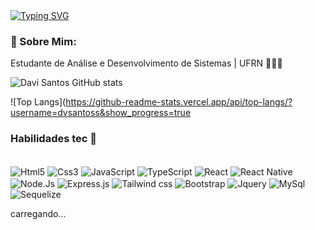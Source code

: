 <a href="https://git.io/typing-svg">
<img src="https://readme-typing-svg.demolab.com?font=Fira+Code&pause=1000&color=FFFFFF&width=435&lines=Ol%C3%A1+Mundo%2C+Eu+sou+Davi!+%F0%9F%91%8B" alt="Typing SVG" />
</a>

### 🚀 Sobre Mim:

<p>Estudante de Análise e Desenvolvimento de Sistemas | UFRN 👨🏻‍💻<p>

![Davi Santos GitHub stats](https://github-readme-stats.vercel.app/api?username=dvsantoss&show_icons=true&theme=radical)

![Top Langs](https://github-readme-stats.vercel.app/api/top-langs/?username=dvsantoss&show_progress=true


### Habilidades tec 🚀

<div style = "display: inline_block"></br>

<img align="center" alt="Html5" src = "https://img.shields.io/badge/HTML5-E34F26?style=for-the-badge&logo=html5&logoColor=white">
<img align="center" alt="Css3" src = "https://img.shields.io/badge/CSS3-1572B6?style=for-the-badge&logo=css3&logoColor=white">
<img align="center" alt="JavaScript" src = "https://img.shields.io/badge/JavaScript-F7DF1E?style=for-the-badge&logo=javascript&logoColor=black">
<img align="center" alt="TypeScript" src = "https://img.shields.io/badge/TypeScript-007ACC?style=for-the-badge&logo=typescript&logoColor=white">
<img align="center" alt="React" src = "https://img.shields.io/badge/React-20232A?style=for-the-badge&logo=react&logoColor=61DAFB">
<img align="center" alt="React Native" src = "https://img.shields.io/badge/React_Native-20232A?style=for-the-badge&logo=react&logoColor=61DAFB">
<img align="center" alt="Node.Js" src = "https://img.shields.io/badge/Node.js-43853D?style=for-the-badge&logo=node.js&logoColor=white">
<img align="center" alt="Express.js" src = "https://img.shields.io/badge/Express.js-404D59?style=for-the-badge">
<img align="center" alt="Tailwind css" src = "https://img.shields.io/badge/Tailwind_CSS-38B2AC?style=for-the-badge&logo=tailwind-css&logoColor=white">
<img align="center" alt="Bootstrap" src = "https://img.shields.io/badge/Bootstrap-563D7C?style=for-the-badge&logo=bootstrap&logoColor=white">
<img align="center" alt="Jquery" src = "https://img.shields.io/badge/jQuery-0769AD?style=for-the-badge&logo=jquery&logoColor=white">
<img align="center" alt="MySql" src = "https://img.shields.io/badge/MySQL-00000F?style=for-the-badge&logo=mysql&logoColor=white">
<img align="center" alt="Sequelize" src = "https://img.shields.io/badge/sequelize-323330?style=for-the-badge&logo=sequelize&logoColor=blue">
<p>carregando...</p>

</div>

